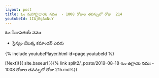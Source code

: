 ```yaml
---
layout: post
title: ఓం మహాహ్రదాయ నమః  - 1008 రోజుల తపస్సులో రోజు  214
youtubeId: 1IAjEgAxNuY
---
```

 
 
 ఓం సేనాపతయే నమః  
 
 -  సైన్యం యొక్క కమాండర్ ఎవరు 
 
  
 
  
 
 
 
 
 
 


{% include youtubePlayer.html id=page.youtubeId %}
 
[Next]({{ site.baseurl }}{% link  split2/_posts/2019-08-18-ఓం ఉగ్రాయ నమః  - 1008 రోజుల తపస్సులో రోజు  215.md%})
 
